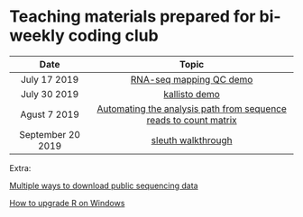# Teaching materials prepared for bi-weekly coding club

|  Date  | Topic |
|:-----------:|:----------:|
| July 17 2019 | [RNA-seq mapping QC demo](https://github.com/lingzili/seq_tutorials/tree/master/RSeQC) |
| July 30 2019 | [kallisto demo](https://github.com/lingzili/seq_tutorials/tree/master/kallisto) | 
| Agust 7 2019 | [Automating the analysis path from sequence reads to count matrix](https://github.com/lingzili/seq_tutorials/tree/master/loop) |
| September 20 2019 | [sleuth walkthrough](https://github.com/lingzili/seq_tutorials/tree/master/sleuth) |

Extra:

[Multiple ways to download public sequencing data](https://github.com/lingzili/seq_tutorials/tree/master/publicDataDownload)

[How to upgrade R on Windows](https://github.com/lingzili/seq_tutorials/tree/master/updateR)

